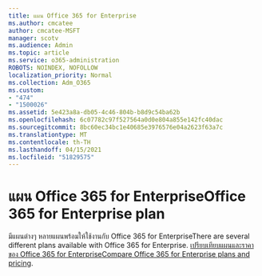 ```yaml
---
title: แผน Office 365 for Enterprise
ms.author: cmcatee
author: cmcatee-MSFT
manager: scotv
ms.audience: Admin
ms.topic: article
ms.service: o365-administration
ROBOTS: NOINDEX, NOFOLLOW
localization_priority: Normal
ms.collection: Adm_O365
ms.custom:
- "474"
- "1500026"
ms.assetid: 5e423a8a-db05-4c46-804b-b8d9c54ba62b
ms.openlocfilehash: 6c07782c97f527564a0d0e804a855e142fc40dac
ms.sourcegitcommit: 8bc60ec34bc1e40685e3976576e04a2623f63a7c
ms.translationtype: MT
ms.contentlocale: th-TH
ms.lasthandoff: 04/15/2021
ms.locfileid: "51829575"
---
```

# <a name="office-365-for-enterprise-plan"></a><span data-ttu-id="7e04b-102">แผน Office 365 for Enterprise</span><span class="sxs-lookup"><span data-stu-id="7e04b-102">Office 365 for Enterprise plan</span></span>

<span data-ttu-id="7e04b-103">มีแผนต่างๆ หลายแผนพร้อมให้ใช้งานกับ Office 365 for Enterprise</span><span class="sxs-lookup"><span data-stu-id="7e04b-103">There are several different plans available with Office 365 for Enterprise.</span></span> <span data-ttu-id="7e04b-104">[เปรียบเทียบแผนและราคาของ Office 365 for Enterprise](https://products.office.com/business/compare-more-office-365-for-business-plans)</span><span class="sxs-lookup"><span data-stu-id="7e04b-104">[Compare Office 365 for Enterprise plans and pricing](https://products.office.com/business/compare-more-office-365-for-business-plans).</span></span>  